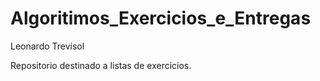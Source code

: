 # Algoritimos_Exercicios_e_Entregas
 
Leonardo Trevisol

Repositorio destinado a listas de exercicios.
